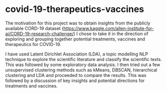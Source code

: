# covid-19-therapeutics-vaccines
The motivation for this project was to obtain insights from the publicly available CORD-19 dataset (https://www.kaggle.com/allen-institute-for-ai/CORD-19-research-challenge/)
I chose to take it in the direction of exploring and grouping together potential treatments, vaccines and therapeutics for COVID-19. 

I have used Latent Dirichlet Association (LDA), a topic modelling NLP technique to explore the scientific literature and classify the scientific texts. 
This was followed by some exploratory data analysis. I then tried out a  few unsupervised clustering methods such as kMeans, DBSCAN,
hierarchical clustering and LDA and proceeded to compare the results. This was followed by a discussion of key insights and potential directions for 
treatments and vaccines. 
